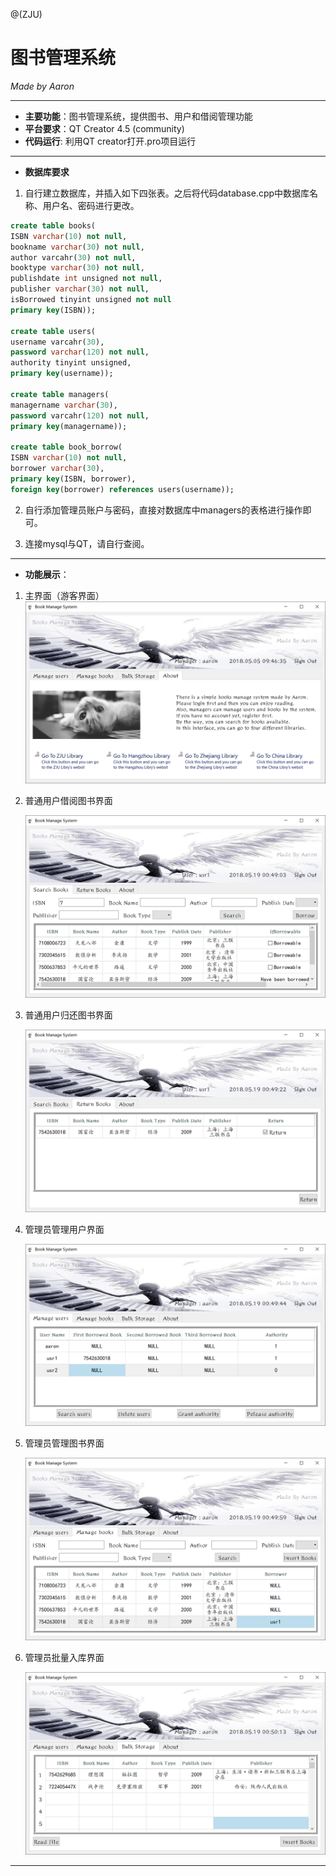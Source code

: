 @(ZJU)
# 图书管理系统
*Made by Aaron*

---
- **主要功能**：图书管理系统，提供图书、用户和借阅管理功能
- **平台要求**：QT Creator 4.5 (community)
- **代码运行**: 利用QT creator打开.pro项目运行

---
- **数据库要求**
1. 自行建立数据库，并插入如下四张表。之后将代码database.cpp中数据库名称、用户名、密码进行更改。
``` sql
create table books(
ISBN varchar(10) not null,
bookname varchar(30) not null,
author varcahr(30) not null,
booktype varchar(30) not null,
publishdate int unsigned not null,
publisher varchar(30) not null,
isBorrowed tinyint unsigned not null
primary key(ISBN));

create table users(
username varcahr(30),
password varchar(120) not null,
authority tinyint unsigned,
primary key(username));

create table managers(
managername varchar(30),
password varcahr(120) not null,
primary key(managername));

create table book_borrow(
ISBN varchar(10) not null,
borrower varchar(30),
primary key(ISBN, borrower),
foreign key(borrower) references users(username));
```
2. 自行添加管理员账户与密码，直接对数据库中managers的表格进行操作即可。

3. 连接mysql与QT，请自行查阅。

---
- **功能展示**：
1. 主界面（游客界面）
   ![Alt text](./md_image/1.png)

2. 普通用户借阅图书界面

   ![Alt text](./md_image/2.png)

3. 普通用户归还图书界面

   ![Alt text](./md_image/3.png)

4. 管理员管理用户界面

   ![Alt text](./md_image/4.png)

5. 管理员管理图书界面

   ![Alt text](./md_image/5.png)

6. 管理员批量入库界面

   ![Alt text](./md_image/6.png)

---
